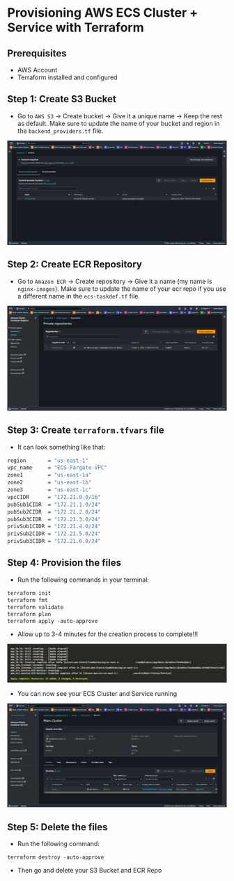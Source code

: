 # Provisioning AWS ECS Cluster + Service with Terraform

## Prerequisites

* AWS Account 
* Terraform installed and configured

## **Step 1: Create S3 Bucket**
* Go to `AWS S3` -> Create bucket -> Give it a unique name -> Keep the rest as default. Make sure to update the name of your bucket and region in the `backend_providers.tf` file. 

![bucket](images/bucket.png)

## **Step 2: Create ECR Repository**
* Go to `Amazon ECR` -> Create repository -> Give it a name (my name is `nginx-images`). Make sure to update the name of your ecr repo if you use a different name in the `ecs-taskdef.tf` file.

![repo](images/ecr-repo1.png)

## **Step 3: Create `terraform.tfvars` file** 

* It can look something like that:

```sh
region       = "us-east-1"
vpc_name     = "ECS-Fargate-VPC"
zone1        = "us-east-1a"
zone2        = "us-east-1b"
zone3        = "us-east-1c"
vpcCIDR      = "172.21.0.0/16"
pubSub1CIDR  = "172.21.1.0/24"
pubSub2CIDR  = "172.21.2.0/24"
pubSub3CIDR  = "172.21.3.0/24"
privSub1CIDR = "172.21.4.0/24"
privSub2CIDR = "172.21.5.0/24"
privSub3CIDR = "172.21.6.0/24"
```


## **Step 4: Provision the files**
* Run the following commands in your terminal:

```
terraform init
terraform fmt 
terraform validate
terraform plan
terraform apply -auto-approve
```
* Allow up to 3-4 minutes for the creation process to complete!!!

![apply](images/apply.png)

* You can now see your ECS Cluster and Service running

![ecs-svc](images/ecs-svc.png)

## **Step 5: Delete the files**

* Run the following command:

```
terraform destroy -auto-approve
```

* Then go and delete your S3 Bucket and ECR Repo